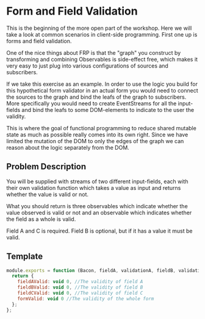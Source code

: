 # Form and Field Validation

This is the beginning of the more open part of the workshop. Here we will take
a look at common scenarios in client-side programming. First one up is forms and
field validation.

One of the nice things about FRP is that the "graph" you construct by
transforming and combining Observables is side-effect free, which makes it
very easy to just plug into various configurations of sources and subscribers.

If we take this exercise as an example. In order to use the logic you build
for this hypothetical form validator in an actual form you would need to
connect the sources to the graph and bind the leafs of the graph to
subscribers. More specifically you would need to create EventStreams for all
the input-fields and bind the leafs to some DOM-elements to indicate to the
user the validity.

This is where the goal of functional programming to reduce shared mutable
state as much as possible really comes into its own right. Since we have
limited the mutation of the DOM to only the edges of the graph we can reason
about the logic separately from the DOM.

## Problem Description

You will be supplied with streams of two different input-fields, each with
their own validation function which takes a value as input and returns whether
the value is valid or not.

What you should return is three observables which indicate whether the value
observed is valid or not and an observable which indicates whether the field as
a whole is valid.

Field A and C is required. Field B is optional, but if it has a value it must
be valid.

## Template

```js
module.exports = function (Bacon, fieldA, validationA, fieldB, validationB, fieldC, validationC) {
  return {
    fieldAValid: void 0, //The validity of field A
    fieldBValid: void 0, //The validity of field B
    fieldCValid: void 0, //The validity of field C
    formValid: void 0 //The validity of the whole form
  };
};
```